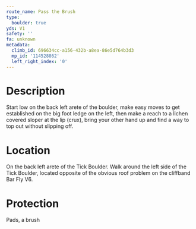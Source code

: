 ```yaml
---
route_name: Pass the Brush
type:
  boulder: true
yds: V1
safety: ''
fa: unknown
metadata:
  climb_id: 696634cc-a156-432b-a8ea-86e5d764b3d3
  mp_id: '114528862'
  left_right_index: '0'
---
```

# Description
Start low on the back left arete of the boulder, make easy moves to get established on the big foot ledge on the left, then make a reach to a lichen covered sloper at the lip (crux), bring your other hand up and find a way to top out without slipping off.

# Location
On the back left arete of the Tick Boulder. Walk around the left side of the Tick Boulder, located opposite of the obvious roof problem on the cliffband Bar Fly V6.

# Protection
Pads, a brush
